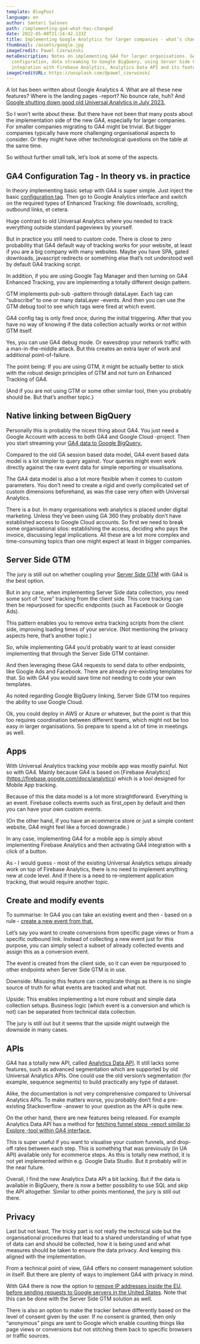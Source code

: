 ```yaml
---
template: BlogPost
language: en
author: Santeri Salonen
path: /implementing-ga4-what-has-changed
date: 2022-05-08T21:14:42.133Z
title: Implementing Google Analytics for larger companies - what’s changed?
thumbnail: /assets/google.jpg
imageCredit: Pawel Czerwinski
metaDescription: Notes on implementing GA4 for larger organisations. GA4
  configuration, data streaming to Google BigQuery, using Server Side GTM,
  integration with Firebase Analytics, Analytics Data API and its features.
imageCreditURL: https://unsplash.com/@pawel_czerwinski
---
```

A lot has been written about Google Analytics 4. What are all these new features? Where is the landing pages -report? No bounce rate, huh? And [Google shutting down good old Universal Analytics in July 2023.](https://support.google.com/analytics/answer/11583528?hl=en)



So I won’t write about these. But there have not been that many posts about the implementation side of the new GA4, especially for larger companies. For smaller companies migrating to GA4 might be trivial. But bigger companies typically have more challenging organisational aspects to consider. Or they might have other technological questions on the table at the same time. 



So without further small talk, let’s look at some of the aspects. 



## GA4 Configuration Tag - In theory vs. in practice



In theory implementing basic setup with GA4 is super simple. Just inject the basic [configuration tag](https://support.google.com/tagmanager/answer/9442095?hl=en). Then go to Google Analytics interface and switch on the required types of Enhanced Tracking: file downloads, scrolling, outbound links, et cetera.



Huge contrast to old Universal Analytics where you needed to track everything outside standard pageviews by yourself.



But in practice you still need to custom code. There is close to zero probability that GA4 default way of tracking works for _your_ website, at least if you are a big company with many websites. Maybe you have SPA, gated downloads, javascript redirects or something else that’s not understood well by default GA4 tracking script. 



In addition, if you are using Google Tag Manager and then turning on GA4 Enhanced Tracking, you are implementing a totally different design pattern.



GTM implements pub-sub -pattern through dataLayer. Each tag can “subscribe” to one or many dataLayer -events. And then you can use the GTM debug tool to see which tags were fired at which event.



GA4 config tag is only fired once, during the initial triggering. After that you have no way of knowing if the data collection actually works or not within GTM itself.



Yes, you can use GA4 debug mode. Or eavesdrop your network traffic with a man-in-the-middle attack. But this creates an extra layer of work and additional point-of-failure.



The point being: If you are using GTM, it might be actually better to stick with the robust design principles of GTM and not turn on Enhanced Tracking of GA4. 



(And if you are not using GTM or some other similar tool, then you probably should be. But that’s another topic.)



## Native linking between BigQuery



Personally this is probably the nicest thing about GA4. You just need a Google Account with access to both GA4 and Google Cloud -project. Then you start streaming your [GA4 data to Google BigQuery.](https://support.google.com/analytics/answer/9358801?hl=en) 



Compared to the old GA session based data model, GA4 event based data model is a lot simpler to query against. Your queries might even work directly against the raw event data for simple reporting or visualisations.



The GA4 data model is also a lot more flexible when it comes to custom parameters. You don’t need to create a rigid and overly complicated set of custom dimensions beforehand, as was the case very often with Universal Analytics. 



There is a but. In many organisations web analytics is placed under digital marketing. Unless they’ve been using GA 360 they probably don’t have established access to Google Cloud accounts. So first we need to break some organisational silos: establishing the access, deciding who pays the invoice, discussing legal implications. All these are a lot more complex and time-consuming topics than one might expect at least in bigger companies.



## Server Side GTM



The jury is still out on whether coupling your [Server Side GTM](https://developers.google.com/tag-platform/tag-manager/server-side) with GA4 is the best option.



But in any case, when implementing Server Side data collection, you need some sort of “core” tracking from the client side. This core tracking can then be repurposed for specific endpoints (such as Facebook or Google Ads).



This pattern enables you to remove extra tracking scripts from the client side, improving loading times of your service. (Not mentioning the privacy aspects here, that’s another topic.)



So, while implementing GA4 you’d probably want to at least consider implementing that through the Server Side GTM container. 



And then leveraging these GA4 requests to send data to other endpoints, like Google Ads and Facebook. There are already pre-existing templates for that. So with GA4 you would save time not needing to code your own templates.



As noted regarding Google BigQuery linking, Server Side GTM too requires the ability to use Google Cloud. 



Ok, you could deploy in AWS or Azure or whatever, but the point is that this too requires coordination between different teams, which might not be too easy in larger organisations. So prepare to spend a lot of time in meetings as well.



## Apps



With Universal Analytics tracking your mobile app was mostly painful. Not so with GA4. Mainly because GA4 is based on [Firebase Analytics] 
(https://firebase.google.com/docs/analytics) which is a tool designed for Mobile App tracking.



Because of this the data model is a lot more straightforward. Everything is an event. Firebase collects events such as first_open by default and then you can have your own custom events.



(On the other hand, if you have an ecommerce store or just a simple content website, GA4 might feel like a forced downgrade.)



In any case, implementing GA4 for a mobile app  is simply about implementing Firebase Analytics and then activating GA4 integration with a click of a button.



As - I would guess - most of the existing Universal Analytics setups already work on top of Firebase Analytics, there is no need to implement anything new at code level. And if there is a need to re-implement application tracking, that would require another topic.



## Create and modify events



To summarise: In GA4 you can take an existing event and then - based on a rule - [create a new event from that.](https://support.google.com/analytics/answer/10085872?hl=en)



Let’s say you want to create conversions from specific page views or from a specific outbound link. Instead of collecting a new event just for this purpose, you can simply select a subset of already collected events and assign this as a conversion event.



The event is created from the client side, so it can even be repurposed to other endpoints when Server Side GTM is in use.



Downside: Misusing this feature can complicate things as there is no single source of truth for what events are tracked and what not.



Upside: This enables implementing a lot more robust and simple data collection setups. Business logic (which event is a conversion and which is not) can be separated from technical data collection.



The jury is still out but it seems that the upside might outweigh the downside in many cases.



## APIs



GA4 has a totally new API, called [Analytics Data API](https://developers.google.com/analytics/devguides/reporting/data/v1). It still lacks some features, such as advanced segmentation which are supported by old Universal Analytics APIs. One could use the old version’s segmentation (for example, sequence segments) to build practically any type of dataset.


Alike, the documentation is not very comprehensive compared to Universal Analytics APIs. To make matters worse, you probably don’t find a pre-existing Stackoverflow -answer to your question as the API is quite new.



On the other hand, there are new features being released. For example Analytics Data API has a method for [fetching funnel steps -report similar to Explore -tool within GA4 interface.](https://developers.google.com/analytics/devguides/reporting/data/v1/rest/v1alpha/properties/runFunnelReport ) 

This is super useful if you want to visualise your custom funnels, and drop-off rates between each step. This is something that was previously (in UA API) available only for ecommerce steps. As this is totally new method, it is not yet implemented within e.g. Google Data Studio. But it probably will in the near future.



Overall, I find the new Analytics Data API a bit lacking. But if the data is available in BigQuery, there is now a better possibility to use SQL and skip the API altogether. Similar to other points mentioned, the jury is still out there.

## Privacy



Last but not least. The tricky part is not really the technical side but the organisational procedures that lead to a shared understanding of what type of data can and should be collected, how it is being used and what measures should be taken to ensure the data privacy. And keeping this aligned with the implementation.



From a technical point of view, GA4 offers no consent management solution in itself. But  there are plenty of ways to implement GA4 with privacy in mind.



With GA4 there is now the option to [remove IP addresses inside the EU, before sending requests to Google servers in the United States](https://support.google.com/analytics/answer/12017362?hl=en). Note that this can be done with the Server Side GTM solution as well.



There is also an option to make the tracker behave differently based on the level of consent given by the user. If no consent is granted, then only “anonymous” pings are sent to Google which enable counting things like page views or conversions but not stitching them back to specific browsers or traffic sources. 

